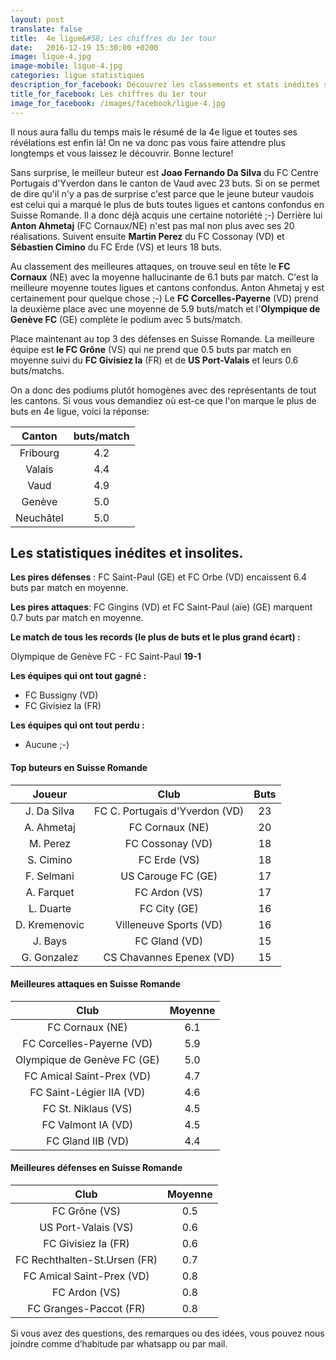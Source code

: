 ```yaml
---
layout: post
translate: false
title:  4e ligue&#58; Les chiffres du 1er tour
date:   2016-12-19 15:30:00 +0200
image: ligue-4.jpg
image-mobile: ligue-4.jpg
categories: ligue statistiques
description_for_facebook: Découvrez les classements et stats inédites sur la 4e ligue en Suisse romande
title_for_facebook: Les chiffres du 1er tour
image_for_facebook: /images/facebook/ligue-4.jpg
---
```


Il nous aura fallu du temps mais le résumé de la 4e ligue et toutes ses révélations est enfin là! On ne va donc pas vous faire attendre plus longtemps et vous laissez le découvrir. Bonne lecture!

Sans surprise, le meilleur buteur est __Joao Fernando Da Silva__ du FC Centre Portugais d'Yverdon dans le canton de Vaud avec 23 buts. Si on se permet de dire qu'il n'y a pas de surprise c'est parce que le jeune buteur vaudois est celui qui a marqué le plus de buts toutes ligues et cantons confondus en Suisse Romande. Il a donc déjà acquis une certaine notoriété ;-) Derrière lui __Anton Ahmetaj__ (FC Cornaux/NE) n'est pas mal non plus avec ses 20 réalisations. Suivent ensuite __Martin Perez__ du FC Cossonay (VD) et __Sébastien Cimino__ du FC Erde (VS) et leurs 18 buts.

Au classement des meilleures attaques, on trouve seul en tête le __FC Cornaux__ (NE) avec la moyenne hallucinante de 6.1 buts par match. C'est la meilleure moyenne toutes ligues et cantons confondus. Anton Ahmetaj y est certainement pour quelque chose ;-) Le __FC Corcelles-Payerne__ (VD) prend la deuxième place avec une moyenne de 5.9 buts/match et l'__Olympique de Genève FC__ (GE) complète le podium avec 5 buts/match.

Place maintenant au top 3 des défenses en Suisse Romande. La meilleure équipe est __le FC Grône__ (VS) qui ne prend que 0.5 buts par match en moyenne suivi du __FC Givisiez Ia__ (FR) et de __US Port-Valais__ et leurs 0.6 buts/matchs.

On a donc des podiums plutôt homogènes avec des représentants de tout les cantons. Si vous vous demandiez où est-ce que l'on marque le plus de buts en 4e ligue, voici la réponse:

| Canton        | buts/match         
| :-------------: |:-------------:|
| Fribourg | 4.2 |
| Valais | 4.4 |
| Vaud | 4.9 |
| Genève | 5.0 |
| Neuchâtel | 5.0 |

## Les statistiques inédites et insolites.

__Les pires défenses__ : FC Saint-Paul (GE) et FC Orbe (VD) encaissent 6.4 buts par match en moyenne.

__Les pires attaques__: FC Gingins (VD) et FC Saint-Paul (aïe) (GE) marquent 0.7 buts par match en moyenne. 

__Le match de tous les records (le plus de buts et le plus grand écart) :__

Olympique de Genève FC - FC Saint-Paul __19-1__

__Les équipes qui ont tout gagné :__

* FC Bussigny (VD)
* FC Givisiez Ia (FR)

__Les équipes qui ont tout perdu :__

* Aucune ;-)

#### Top buteurs en Suisse Romande

| Joueur        | Club          | Buts  |
| :-------------: |:-------------:| :-----:|
| J. Da Silva | FC C. Portugais d'Yverdon (VD)| 23 |
| A. Ahmetaj | FC Cornaux (NE) | 20 |
| M. Perez | FC Cossonay (VD) | 18 |
| S. Cimino | FC Erde (VS) | 18 |
| F. Selmani | US Carouge FC (GE) | 17 |
| A. Farquet | FC Ardon (VS) | 17 |
| L. Duarte | FC City (GE) | 16 |
| D. Kremenovic | Villeneuve Sports (VD) | 16 |
| J. Bays | FC Gland (VD) | 15 |
| G. Gonzalez | CS Chavannes Epenex (VD) | 15 |


#### Meilleures attaques en Suisse Romande

| Club        | Moyenne         
| :-------------: |:-------------:|
| FC Cornaux (NE)| 6.1 |
| FC Corcelles-Payerne (VD) | 5.9 |
| Olympique de Genève FC (GE) | 5.0 |
| FC Amical Saint-Prex (VD) | 4.7 |
| FC Saint-Légier IIA (VD) | 4.6 |
| FC St. Niklaus (VS) | 4.5 |
| FC Valmont IA (VD) | 4.5 |
| FC Gland IIB (VD) | 4.4 |

#### Meilleures défenses en Suisse Romande

| Club        | Moyenne         
| :-------------: |:-------------:|
| FC Grône (VS) | 0.5 |
| US Port-Valais (VS) | 0.6 |
| FC Givisiez Ia (FR) | 0.6 |
| FC Rechthalten-St.Ursen (FR) | 0.7 |
| FC Amical Saint-Prex (VD) | 0.8 |
| FC Ardon (VS) | 0.8 |
| FC Granges-Paccot (FR) | 0.8 |


Si vous avez des questions, des remarques ou des idées, vous pouvez nous joindre comme d’habitude par whatsapp ou par mail.